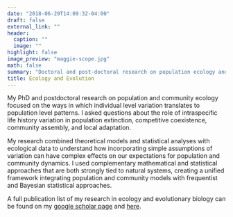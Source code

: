```yaml
---
date: "2018-06-29T14:09:32-04:00"
draft: false
external_link: ""
header:
  caption: ""
  image: ""
highlight: false
image_preview: "maggie-scope.jpg"
math: false
summary: "Doctoral and post-doctoral research on population ecology and evolution"
title: Ecology and Evolution
---
```


My PhD and postdoctoral research on population and community ecology focused on the ways in which individual level variation translates to population level patterns. I asked questions about the role of intraspecific life history variation in population extinction, competitive coexistence, community assembly, and local adaptation. 

My research combined theoretical models and statistical analyses with ecological data to understand how incorporating simple assumptions of variation can have complex effects on our expectations for population and community dynamics. I used complementary mathematical and statistical approaches that are both strongly tied to natural systems, creating a unified framework integrating population and community models with frequentist and Bayesian statistical approaches.

A full publication list of my research in ecology and evolutionary biology can be found on my [google scholar page](https://scholar.google.com/citations?user=vAlHa8wAAAAJ) and [here](publication/full_pub_list).


